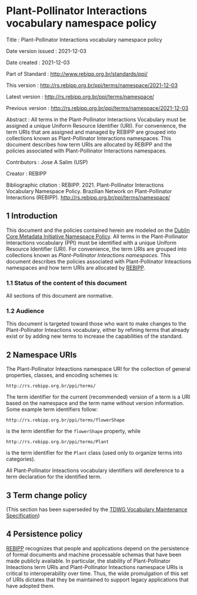 # Plant-Pollinator Interactions vocabulary namespace policy

Title
: Plant-Pollinator Interactions vocabulary namespace policy

Date version issued
: 2021-12-03

Date created
: 2021-12-03

Part of Standard
: <http://www.rebipp.org.br/standards/ppi/>

This version
: <http://rs.rebipp.org.br/ppi/terms/namespace/2021-12-03>

Latest version
: <http://rs.rebipp.org.br/ppi/terms/namespace/>

Previous version
: <http://rs.rebipp.org.br/ppi/terms/namespace/2021-12-03>

Abstract
: All terms in the Plant-Pollinator Interactions Vocabulary must be assigned a unique Uniform Resource Identifier (URI). For convenience, the term URIs that are assigned and managed by REBIPP are grouped into collections known as Plant-Pollinator Interactions namespaces. This document describes how term URIs are allocated by REBIPP and the policies associated with Plant-Pollinator Interactions namespaces.

Contributors
: Jose A Salim (USP)

Creator
: REBIPP

Bibliographic citation
: REBIPP. 2021. Plant-Pollinator Interactions Vocabulary Namespace Policy. Brazilian Network on Plant-Pollinator Interactions (REBIPP). <http://rs.rebipp.org.br/ppi/terms/namespace/>

## 1 Introduction

This document and the policies contained herein are modeled on the [Dublin Core Metadata Initiative Namespace Policy](http://dublincore.org/documents/2007/07/02/dcmi-namespace/). All terms in the Plant-Pollinator Interactions vocabulary (PPI) must be identified with a unique Uniform Resource Identifier (URI). For convenience, the term URIs are grouped into collections known as _Plant-Pollinator Inteactions namespaces_. This document describes the policies associated with Plant-Pollinator Inteactions namespaces and how term URIs are allocated by [REBIPP](http://www.rebipp.org.br).

### 1.1 Status of the content of this document

All sections of this document are normative.

### 1.2 Audience

This document is targeted toward those who want to make changes to the Plant-Pollinator Inteactions vocabulary, either by refining terms that already exist or by adding new terms to increase the capabilities of the standard.

## 2 Namespace URIs

The Plant-Pollinator Inteactions namespace URI for the collection of general properties, classes, and encoding schemes is:

```
http://rs.rebipp.org.br/ppi/terms/
```

The term identifier for the current (recommended) version of a term is a URI based on the namespace and the term name without version information. Some example term identifiers follow:

```
http://rs.rebipp.org.br/ppi/terms/flowerShape
```

is the term identifier for the `flowerShape` property, while

```
http://rs.rebipp.org.br/ppi/terms/Plant
```

is the term identifier for the `Plant` class (used only to organize terms into categories).

All Plant-Pollinator Inteactions vocabulary identifiers will dereference to a term declaration for the identified term.

## 3 Term change policy

(This section has been superseded by the [TDWG Vocabulary Maintenance Specification](https://github.com/tdwg/vocab/blob/master/vms/maintenance-specification.md))

## 4 Persistence policy

[REBIPP](https://www.rebipp.org.br/) recognizes that people and applications depend on the persistence of formal documents and machine processable schemas that have been made publicly available. In particular, the stability of Plant-Pollinator Inteactions term URIs and Plant-Pollinator Inteactions namespace URIs is critical to interoperability over time. Thus, the wide promulgation of this set of URIs dictates that they be maintained to support legacy applications that have adopted them.